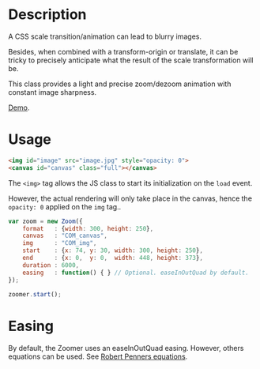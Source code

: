 Description
==================
A CSS scale transition/animation can lead to blurry images.

Besides, when combined with a transform-origin or translate, it can be tricky to precisely anticipate what the result of the scale transformation will be.

This class provides a light and precise zoom/dezoom animation with constant image sharpness.

[Demo](https://jsfiddle.net/Wonderbanners/bc2xdsfq/11/).



Usage
==================

```html
<img id="image" src="image.jpg" style="opacity: 0">
<canvas id="canvas" class="full"></canvas>
```

The `<img>` tag allows the JS class to start its initialization on the `load` event.

However, the actual rendering will only take place in the canvas, hence the `opacity: 0` applied on the `img` tag..

```javascript
var zoom = new Zoom({
    format   : {width: 300, height: 250},
    canvas   : "COM_canvas",
    img      : "COM_img",
    start    : {x: 74, y: 30, width: 300, height: 250},
    end      : {x: 0,  y: 0,  width: 448, height: 373},
    duration : 6000,
    easing   : function() { } // Optional. easeInOutQuad by default.
});
	
zoomer.start();
```


Easing
==================

By default, the Zoomer uses an easeInOutQuad easing.
However, others equations can be used. See [Robert Penners equations](https://forum.kirupa.com/t/robert-penners-easing-equations-in-pure-js-no-jquery/330985).